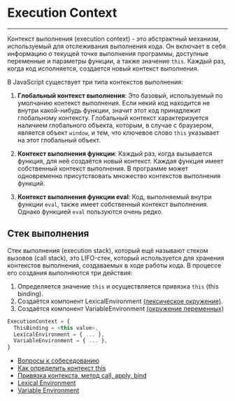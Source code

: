 # Execution Context
____

Контекст выполнения (execution context) - это абстрактный механизм, используемый для отслеживания выполнения кода. Он включает в себя информацию о текущей точке выполнения программы, доступные переменные и параметры функции, а также значение `this`. Каждый раз, когда код исполняется, создается новый контекст выполнения.

В JavaScript существует три типа контекстов выполнения:

1. **Глобальный контекст выполнения**: Это базовый, используемый по умолчанию контекст выполнения. Если некий код находится не внутри какой-нибудь функции, значит этот код принадлежит глобальному контексту. Глобальный контекст характеризуется наличием глобального объекта, которым, в случае с браузером, является объект `window`, и тем, что ключевое слово `this` указывает на этот глобальный объект.

2. **Контекст выполнения функции**: Каждый раз, когда вызывается функция, для неё создаётся новый контекст. Каждая функция имеет собственный контекст выполнения. В программе может одновременно присутствовать множество контекстов выполнения функций.

3. **Контекст выполнения функции eval**: Код, выполняемый внутри функции `eval`, также имеет собственный контекст выполнения. Однако функцией `eval` пользуются очень редко.

## Стек выполнения

Стек выполнения (execution stack), который ещё называют стеком вызовов (call stack), это LIFO-стек, который используется для хранения контекстов выполнения, создаваемых в ходе работы кода. В процессе его создания выполняются три действия:

1. Определяется значение `this` и осуществляется привязка `this` (this binding).
2. Создаётся компонент LexicalEnvironment [(лексическое окружение)](./LexicalEnvironment.md).
3. Создаётся компонент VariableEnvironment [(окружение переменных)](./variableEnvironment.md)

```javascript
ExecutionContext = {
  ThisBinding = <this value>,
  LexicalEnvironment = { ... },
  VariableEnvironment = { ... },
}
```

- [Вопросы к собеседованию](../../README.md)
- [Как определить контекст this](this.md)
- [Привязка контекста, метод call, apply, bind](./methods.md)
- [Lexical Environment](./LexicalEnvironment.md)
- [Variable Environment](./executionContext.md)